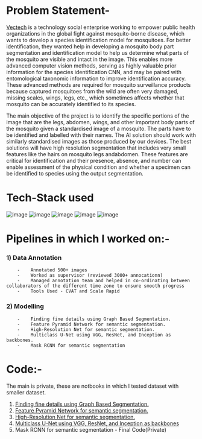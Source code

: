 # Problem Statement-
[Vectech](https://www.vectech.io/) is a technology social enterprise working to empower public health organizations in the global fight against mosquito-borne disease, which wants to develop a species identification model for mosquitoes. For better identification, they wanted help in developing a mosquito body part segmentation and identification model  to help us determine what parts of the mosquito are visible and intact in the image. This enables more advanced computer vision methods, serving as highly valuable prior information for the species identification CNN, and may be paired with entomological taxonomic information to improve identification accuracy. These advanced methods are required for mosquito surveillance products because captured mosquitoes from the wild are often very damaged, missing scales, wings, legs, etc., which  sometimes affects whether that mosquito can be accurately identified to its species.
 
 The main objective of the project is to identify the specific portions of the image that are the legs, abdomen, wings, and other important body parts of the mosquito 
given a standardised image of a mosquito. The parts have to be identified and labelled with their names. The AI solution should work with similarly standardised images
as those produced by our devices. The best solutions will have high resolution segmentation that includes very small features like the hairs on mosquito legs andabdomen.
These features are critical for identification and their presence, absence, and number can enable assessment of the physical condition and whether a specimen can be 
identified to species using the output segmentation.

# Tech-Stack used
![image](https://img.shields.io/badge/Python-3776AB?style=for-the-badge&logo=python&logoColor=white)
![image](https://img.shields.io/badge/Jupyter-F37626.svg?&style=for-the-badge&logo=Jupyter&logoColor=white)
![image](https://img.shields.io/badge/TensorFlow-FF6F00?style=for-the-badge&logo=TensorFlow&logoColor=white)
![image](https://img.shields.io/badge/Numpy-777BB4?style=for-the-badge&logo=numpy&logoColor=white)
![image](https://img.shields.io/badge/OpenCV-27338e?style=for-the-badge&logo=OpenCV&logoColor=white)

# Pipelines in which I worked on:-
  ### 1) **Data Annotation**
        -    Annotated 500+ images
        -    Worked as supervisor (reviewed 3000+ annocationn)
        -    Managed annotation team and helped in co-ordinating between collaborators of the different time zone to ensure smooth progress
        -    Tools Used - CVAT and Scale Rapid
  ### 2) **Modelling**
        -    Finding fine details using Graph Based Segmentation.
        -    Feature Pyramid Network for semantic segmentation.
        -    High-Resolution Net for semantic segmentation.
        -    Multiclass U-Net using VGG, ResNet, and Inception as backbones.
        -    Mask RCNN for semantic segmentation

# Code:-
The main is private, these are notbooks in which I tested dataset with smaller dataset.
1) [Finding fine details using Graph Based Segmentation.](http://htmlpreview.github.io/?https://github.com/vaasu2002/https://github.com/vaasu2002/PROJECTS/blob/main/Computer%20Vision/MosquitoBodyPartSegmentation/Code/Graph_Based_Segmentation.html)
2) [Feature Pyramid Network for semantic segmentation.]()
3) [High-Resolution Net for semantic segmentation.]()
4) [Multiclass U-Net using VGG, ResNet, and Inception as backbones]()
5) Mask RCNN for semantic segmentation         - Final Code(Private)




















